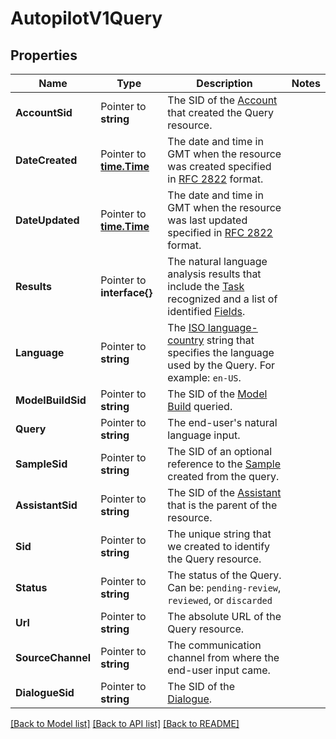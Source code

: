 # AutopilotV1Query

## Properties

Name | Type | Description | Notes
------------ | ------------- | ------------- | -------------
**AccountSid** | Pointer to **string** | The SID of the [Account](https://www.twilio.com/docs/iam/api/account) that created the Query resource. |
**DateCreated** | Pointer to [**time.Time**](time.Time.md) | The date and time in GMT when the resource was created specified in [RFC 2822](https://www.ietf.org/rfc/rfc2822.txt) format. |
**DateUpdated** | Pointer to [**time.Time**](time.Time.md) | The date and time in GMT when the resource was last updated specified in [RFC 2822](https://www.ietf.org/rfc/rfc2822.txt) format. |
**Results** | Pointer to **interface{}** | The natural language analysis results that include the [Task](https://www.twilio.com/docs/autopilot/api/task) recognized and a list of identified [Fields](https://www.twilio.com/docs/autopilot/api/task-field). |
**Language** | Pointer to **string** | The [ISO language-country](https://docs.oracle.com/cd/E13214_01/wli/docs92/xref/xqisocodes.html) string that specifies the language used by the Query. For example: `en-US`. |
**ModelBuildSid** | Pointer to **string** | The SID of the [Model Build](https://www.twilio.com/docs/autopilot/api/model-build) queried. |
**Query** | Pointer to **string** | The end-user's natural language input. |
**SampleSid** | Pointer to **string** | The SID of an optional reference to the [Sample](https://www.twilio.com/docs/autopilot/api/task-sample) created from the query. |
**AssistantSid** | Pointer to **string** | The SID of the [Assistant](https://www.twilio.com/docs/autopilot/api/assistant) that is the parent of the resource. |
**Sid** | Pointer to **string** | The unique string that we created to identify the Query resource. |
**Status** | Pointer to **string** | The status of the Query. Can be: `pending-review`, `reviewed`, or `discarded` |
**Url** | Pointer to **string** | The absolute URL of the Query resource. |
**SourceChannel** | Pointer to **string** | The communication channel from where the end-user input came. |
**DialogueSid** | Pointer to **string** | The SID of the [Dialogue](https://www.twilio.com/docs/autopilot/api/dialogue). |

[[Back to Model list]](../README.md#documentation-for-models) [[Back to API list]](../README.md#documentation-for-api-endpoints) [[Back to README]](../README.md)


